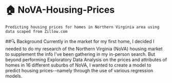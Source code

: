 # 🏠 NoVA-Housing-Prices
```
Predicting housing prices for homes in Northern Virginia area using data scaped from Zillow.com
```
##🔍 Background
Currently in the market for my first home, I decided I needed to do my research of the Northern Virginia (NoVA) housing market to supplement the info I've been gathering in my in-person search.
But beyond performing Exploratory Data Analysis on the prices and attributes of homes in 16 different suburbs of NoVA, I wanted to create a model to predict housing prices--namely through the use of various regression models.
